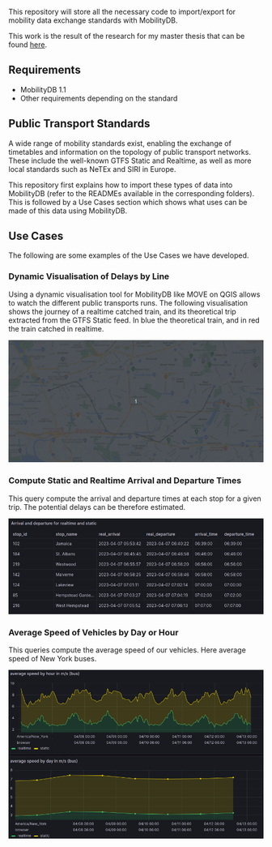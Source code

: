 This repository will store all the necessary code to import/export for mobility data exchange standards with MobilityDB.

This work is the result of the research for my master thesis that can be found [here](Master_thesis_Iliass_Public_Transports.pdf).

## Requirements

- MobilityDB 1.1
- Other requirements depending on the standard

## Public Transport Standards

A wide range of mobility standards exist, enabling the exchange of timetables and information on the topology of public transport networks.
These include the well-known GTFS Static and Realtime, as well as more local standards such as NeTEx and SIRI in Europe.

This repository first explains how to import these types of data into MobilityDB (refer to the READMEs available in the corresponding folders). This is followed by a Use Cases section which shows what uses can be made of this data using MobilityDB.

## Use Cases

The following are some examples of the Use Cases we have developed.

### Dynamic Visualisation of Delays by Line
Using a dynamic visualisation tool for MobilityDB like MOVE on QGIS allows to watch the different public transports runs. The following visualisation shows the journey of a realtime catched train, and its theoretical trip extracted from the GTFS Static feed. In blue the theoretical train, and in red the train catched in realtime.

![](GTFS%20Realtime/img/new%20york%20lirr%20run.gif)

### Compute Static and Realtime Arrival and Departure Times

This query compute the arrival and departure times at each stop for a given trip. The potential delays can be therefore estimated.

![](Use%20cases/img/arrival-departures.png)

### Average Speed of Vehicles by Day or Hour

This queries compute the average speed of our vehicles. Here average speed of New York buses.

![](./Use%20cases/img/grafana%20avg%20speed%20buses.png)